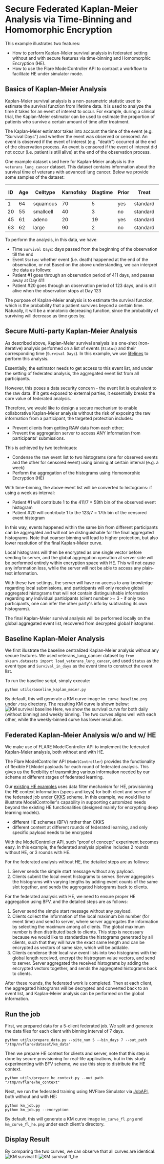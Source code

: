 # Secure Federated Kaplan-Meier Analysis via Time-Binning and Homomorphic Encryption

This example illustrates two features:
* How to perform Kaplan-Meier survival analysis in federated setting without and with secure features via time-binning and Homomorphic Encryption (HE).
* How to use the Flare ModelController API to contract a workflow to facilitate HE under simulator mode.

## Basics of Kaplan-Meier Analysis
Kaplan-Meier survival analysis is a non-parametric statistic used to estimate the survival function from lifetime data. It is used to analyze the time it takes for an event of interest to occur. For example, during a clinical trial, the Kaplan-Meier estimator can be used to estimate the proportion of patients who survive a certain amount of time after treatment. 

The Kaplan-Meier estimator takes into account the time of the event (e.g. "Survival Days") and whether the event was observed or censored. An event is observed if the event of interest (e.g. "death") occurred at the end of the observation process. An event is censored if the event of interest did not occur (i.e. patient is still alive) at the end of the observation process.

One example dataset used here for Kaplan-Meier analysis is the `veterans_lung_cancer` dataset. This dataset contains information about the survival time of veterans with advanced lung cancer. Below we provide some samples of the dataset:

| ID | Age | Celltype   | Karnofsky  | Diagtime | Prior | Treat     | Status | Survival Days |
|----|-----|------------|------------|----------|-------|-----------|--------|---------------|
| 1  | 64  | squamous   | 70         | 5        | yes   | standard  | TRUE   | 411           |
| 20 | 55  | smallcell  | 40         | 3        | no    | standard  | FALSE  | 123           |
| 45 | 61  | adeno      | 20         | 19       | yes   | standard  | TRUE   | 8             |
| 63 | 62  | large      | 90         | 2        | no    | standard  | FALSE  | 182           |

To perform the analysis, in this data, we have:
- Time `Survival Days`: days passed from the beginning of the observation till the end
- Event `Status`: whether event (i.e. death) happened at the end of the observation, or not
Based on the above understanding, we can interpret the data as follows:
- Patient #1 goes through an observation period of 411 days, and passes away at Day 411
- Patient #20 goes through an observation period of 123 days, and is still alive when the observation stops at Day 123 

The purpose of Kaplan-Meier analysis is to estimate the survival function, which is the probability that a patient survives beyond a certain time. Naturally, it will be a monotonic decreasing function, since the probability of surviving will decrease as time goes by.

## Secure Multi-party Kaplan-Meier Analysis
As described above, Kaplan-Meier survival analysis is a one-shot (non-iterative) analysis performed on a list of events (`Status`) and their corresponding time (`Survival Days`). In this example, we use [lifelines](https://zenodo.org/records/10456828) to perform this analysis. 

Essentially, the estimator needs to get access to this event list, and under the setting of federated analysis, the aggregated event list from all participants.

However, this poses a data security concern - the event list is equivalent to the raw data. If it gets exposed to external parties, it essentially breaks the core value of federated analysis.

Therefore, we would like to design a secure mechanism to enable collaborative Kaplan-Meier analysis without the risk of exposing the raw information from a participant, the targeted protection includes:
- Prevent clients from getting RAW data from each other;
- Prevent the aggregation server to access ANY information from participants' submissions.

This is achieved by two techniques:
- Condense the raw event list to two histograms (one for observed events and the other for censored event) using binning at certain interval (e.g. a week)
- Perform the aggregation of the histograms using Homomorphic Encryption (HE)

With time-binning, the above event list will be converted to histograms: if using a week as interval:
- Patient #1 will contribute 1 to the 411/7 = 58th bin of the observed event histogram
- Patient #20 will contribute 1 to the 123/7 = 17th bin of the censored event histogram

In this way, events happened within the same bin from different participants can be aggregated and will not be distinguishable for the final aggregated histograms. Note that coarser binning will lead to higher protection, but also lower resolution of the final Kaplan-Meier curve.

Local histograms will then be encrypted as one single vector before sending to server, and the global aggregation operation at server side will be performed entirely within encryption space with HE. This will not cause any information loss, while the server will not be able to access any plain-text information.

With these two settings, the server will have no access to any knowledge regarding local submissions, and participants will only receive global aggregated histograms that will not contain distinguishable information regarding any individual participants (client number >= 3 - if only two participants, one can infer the other party's info by subtracting its own histograms).

The final Kaplan-Meier survival analysis will be performed locally on the global aggregated event list, recovered from decrypted global histograms.

## Baseline Kaplan-Meier Analysis
We first illustrate the baseline centralized Kaplan-Meier analysis without any secure features. We used veterans_lung_cancer dataset by
`from sksurv.datasets import load_veterans_lung_cancer`, and used `Status` as the event type and `Survival_in_days` as the event time to construct the event list.

To run the baseline script, simply execute:
```commandline
python utils/baseline_kaplan_meier.py
```
By default, this will generate a KM curve image `km_curve_baseline.png` under `/tmp` directory. The resulting KM curve is shown below:
![KM survival baseline](figs/km_curve_baseline.png)
Here, we show the survival curve for both daily (without binning) and weekly binning. The two curves aligns well with each other, while the weekly-binned curve has lower resolution.


## Federated Kaplan-Meier Analysis w/o and w/ HE 
We make use of FLARE ModelController API to implement the federated Kaplan-Meier analysis, both without and with HE.

The Flare ModelController API (`ModelController`) provides the functionality of flexible FLModel payloads for each round of federated analysis. This gives us the flexibility of transmitting various information needed by our scheme at different stages of federated learning.

Our [existing HE examples](../cifar10/cifar10-real-world) uses data filter mechanism for HE, provisioning the HE context information (specs and keys) for both client and server of the federated job under [CKKS](../../../nvflare/app_opt/he/model_encryptor.py) scheme. In this example, we would like to illustrate ModelController's capability in supporting customized needs beyond the existing HE functionalities (designed mainly for encrypting deep learning models).
- different HE schemes (BFV) rather than CKKS
- different content at different rounds of federated learning, and only specific payload needs to be encrypted

With the ModelController API, such "proof of concept" experiment becomes easy. In this example, the federated analysis pipeline includes 2 rounds without HE, or 3 rounds with HE.

For the federated analysis without HE, the detailed steps are as follows:
1. Server sends the simple start message without any payload.
2. Clients submit the local event histograms to server. Server aggregates the histograms with varying lengths by adding event counts of the same slot together, and sends the aggregated histograms back to clients.

For the federated analysis with HE, we need to ensure proper HE aggregation using BFV, and the detailed steps are as follows:
1. Server send the simple start message without any payload. 
2. Clients collect the information of the local maximum bin number (for event time) and send to server, where server aggregates the information by selecting the maximum among all clients. The global maximum number is then distributed back to clients. This step is necessary because we would like to standardize the histograms generated by all clients, such that they will have the exact same length and can be encrypted as vectors of same size, which will be addable.
3. Clients condense their local raw event lists into two histograms with the global length received, encrypt the histrogram value vectors, and send to server. Server aggregated the received histograms by adding the encrypted vectors together, and sends the aggregated histograms back to clients.

After these rounds, the federated work is completed. Then at each client, the aggregated histograms will be decrypted and converted back to an event list, and Kaplan-Meier analysis can be performed on the global information.

## Run the job
First, we prepared data for a 5-client federated job. We split and generate the data files for each client with binning interval of 7 days. 
```commandline
python utils/prepare_data.py --site_num 5 --bin_days 7 --out_path "/tmp/nvflare/dataset/km_data"
```

Then we prepare HE context for clients and server, note that this step is done by secure provisioning for real-life applications, but in this study experimenting with BFV scheme, we use this step to distribute the HE context. 
```commandline
python utils/prepare_he_context.py --out_path "/tmp/nvflare/he_context"
```

Next, we run the federated training using NVFlare Simulator via [JobAPI](https://nvflare.readthedocs.io/en/main/programming_guide/fed_job_api.html), both without and with HE:
```commandline
python km_job.py 
python km_job.py --encryption
```

By default, this will generate a KM curve image `km_curve_fl.png` and `km_curve_fl_he.png` under each client's directory.

## Display Result

By comparing the two curves, we can observe that all curves are identical:
![KM survival fl](figs/km_curve_fl.png)
![KM survival fl_he](figs/km_curve_fl_he.png)
